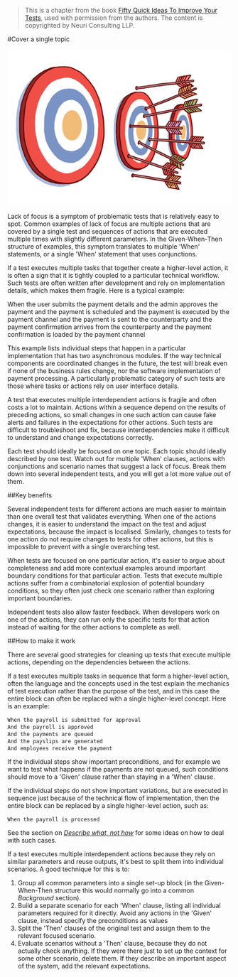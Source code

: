 > This is a chapter from the book [Fifty Quick Ideas To Improve Your Tests](http://fiftyquickideas.com/fifty-quick-ideas-to-improve-your-tests/), used with permission from the authors. The content is copyrighted by Neuri Consulting LLP. 

#Cover a single topic

![](images/one_test_one_topic.jpg)

Lack of focus is a symptom of problematic tests that is relatively easy to
spot.  Common examples of lack of focus are multiple actions that are covered
by a single test and sequences of actions that are executed multiple times with
slightly different parameters.  In the Given-When-Then structure of examples,
this symptom translates to multiple 'When' statements, or a single 'When'
statement that uses conjunctions.

If a test executes multiple tasks that together create a higher-level action,
it is often a sign that it is tightly coupled to a particular technical
workflow. Such tests are often written after development and rely on
implementation details, which makes them fragile. Here is a typical example:

  When the user submits the payment details
  and the admin approves the payment
  and the payment is scheduled
  and the payment is executed by the payment channel
  and the payment is sent to the counterparty
  and the payment confirmation arrives from the counterparty
  and the payment confirmation is loaded by the payment channel

This example lists individual steps that happen in a particular implementation
that has two asynchronous modules. If the way technical components are
coordinated changes in the future, the test will break even if none of the
business rules change, nor the software implementation of payment processing. A
particularly problematic category of such tests are those where tasks or
actions rely on user interface details. 

A test that executes multiple interdependent actions is fragile and often costs
a lot to maintain. Actions within a sequence depend on the results of preceding
actions, so small changes in one such action can cause fake alerts and failures
in the expectations for other actions. Such tests are difficult to troubleshoot
and fix, because interdependencies make it difficult to understand and change
expectations correctly. 

Each test should ideally be focused on one topic. Each topic should ideally
described by one test. Watch out for multiple 'When' clauses, actions with
conjunctions and scenario names that suggest a lack of focus. Break them down
into several independent tests, and you will get a lot more value out of them.

##Key benefits

Several independent tests for different actions are much easier to maintain
than one overall test that validates everything. When one of the actions
changes, it is easier to understand the impact on the test and adjust
expectations, because the impact is localised. Similarly, changes to tests for
one action do not require changes to tests for other actions, but this is
impossible to prevent with a single overarching test. 

When tests are focused on one particular action, it's easier to argue about
completeness and add more contextual examples around important boundary
conditions for that particular action. Tests that execute multiple actions
suffer from a combinatorial explosion of potential boundary conditions, so they
often just check one scenario rather than exploring important boundaries.

Independent tests also allow faster feedback. When developers work on one of
the actions, they can run only the specific tests for that action instead of
waiting for the other actions to complete as well. 

##How to make it work 

There are several good strategies for cleaning up tests that execute multiple
actions, depending on the dependencies between the actions.

If a test executes multiple tasks in sequence that form a higher-level action,
often the language and the concepts used in the test explain the mechanics of
test execution rather than the purpose of the test, and in this case the entire
block can often be replaced with a single higher-level concept.  Here is an
example:

    When the payroll is submitted for approval
    And the payroll is approved
    And the payments are queued
    And the payslips are generated
    And employees receive the payment

If the individual steps show important preconditions, and for example we want
to test what happens if the payments are not queued, such conditions should
move to a 'Given' clause rather than staying in a 'When' clause. 

If the individual steps do not show important variations, but are executed in
sequence just because of the technical flow of implementation, then the entire
block can be replaced by a single higher-level action, such as:

    When the payroll is processed

See the section on [_Describe what, not how_](idea_specify_what_not_how.md) for some
ideas on how to deal with such cases. 

If a test executes multiple interdependent actions because they rely on
similar parameters and reuse outputs, it's best to split them into individual
scenarios. A good technique for this is to:

1. Group all common parameters into a single set-up block (in the
   Given-When-Then structure this would normally go into a common _Background_
   section).
2. Build a separate scenario for each 'When' clause, listing all individual
   parameters required for it directly. Avoid any actions in the 'Given' clause, instead
   specify the preconditions as values
3. Split the 'Then' clauses of the original test and assign them to the relevant
   focused scenario.
4. Evaluate scenarios without a 'Then' clause, because they do not actually
   check anything. If they were there just to set up the context for some
   other scenario, delete them. If they describe an important aspect of the
   system, add the relevant expectations.
